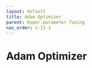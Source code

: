 ```yaml
---
layout: default
title: Adam Optimizer
parent: Hyper-parameter Tuning
nav_order: 1-11-3
---
```


# Adam Optimizer


